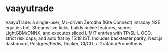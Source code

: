 # vaayutrade
VaayuTrade: a single-user, ML-driven Zerodha (Kite Connect) intraday NSE equities bot. Streams live ticks, builds online features, scores LightGBM/ONNX, and executes sliced LIMIT entries with TP/SL-L OCO, strict risk caps, and auto flat by 15:18 IST. Includes backtester parity, Next.js dashboard, Postgres/Redis, Docker, CI/CD. + Grafana/Prometheus.

